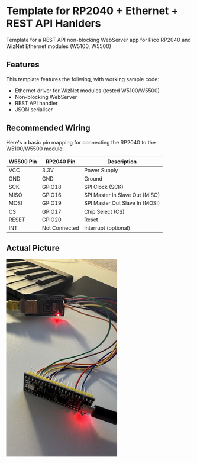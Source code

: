 # Template for RP2040 + Ethernet + REST API Hanlders

Template for a REST API non-blocking WebServer app for Pico RP2040 and WizNet Ethernet modules (W5100, W5500)

## Features

This template features the follwing, with working sample code:

* Ethernet driver for WizNet modules (tested W5100/W5500)
* Non-blocking WebServer
* REST API handler
* JSON serialiser

## Recommended Wiring

Here's a basic pin mapping for connecting the RP2040 to the W5100/W5500 module:

| W5500 Pin  | RP2040 Pin | Description           |
|------------|------------|-----------------------|
| VCC        | 3.3V       | Power Supply          |
| GND        | GND        | Ground                |
| SCK        | GPIO18     | SPI Clock (SCK)       |
| MISO       | GPIO16     | SPI Master In Slave Out (MISO) |
| MOSI       | GPIO19     | SPI Master Out Slave In (MOSI) |
| CS         | GPIO17     | Chip Select (CS)      |
| RESET      | GPIO20     | Reset                 |
| INT        | Not Connected | Interrupt (optional)  |

## Actual Picture

<img src="pic.jpg" alt="Actual Picture" width="300">
